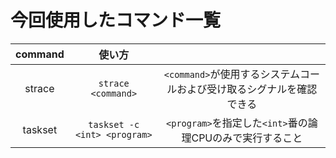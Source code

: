# 今回使用したコマンド一覧

|command|使い方||
|:-:|:-:|:-:|
|strace|`strace <command>`| `<command>`が使用するシステムコールおよび受け取るシグナルを確認できる|
|taskset|`taskset -c <int> <program>`| `<program>`を指定した`<int>`番の論理CPUのみで実行すること|
